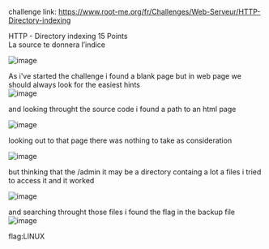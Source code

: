 challenge link: https://www.root-me.org/fr/Challenges/Web-Serveur/HTTP-Directory-indexing

HTTP - Directory indexing
15 Points  
La source te donnera l’indice

![image](https://github.com/user-attachments/assets/6b2f0ef0-1b63-40bf-ba63-ec8de17281f5)

As i've started the challenge i found a blank page but in web page we should always look for the easiest hints  
![image](https://github.com/user-attachments/assets/b2cb3e50-b31c-4579-9c8d-2ad21dd245dd)

and looking throught the source code i found a path to an html page 

![image](https://github.com/user-attachments/assets/9508c11d-6c11-4340-bae2-3cf3ac5c7a9a)

looking out to that page there was nothing to take as consideration 

![image](https://github.com/user-attachments/assets/144a2b70-cfd0-453d-9710-b613df2cf8c9)

but thinking that the /admin it may be a directory containg a lot a files i tried to access it and it worked 

![image](https://github.com/user-attachments/assets/5b213ff9-cddb-468b-a7e3-017d3fb94a85)

and searching throught those files i found the flag in the backup file 
![image](https://github.com/user-attachments/assets/99185778-8882-4265-bbe4-8ca0c1fdf4da)


flag:LINUX
